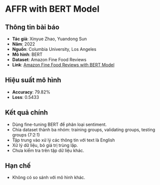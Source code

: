 # AFFR with BERT Model

## Thông tin bài báo
- **Tác giả**: Xinyue Zhao, Yuandong Sun  
- **Năm**: 2022  
- **Nguồn**: Columbia University, Los Angeles  
- **Mô hình**: BERT  
- **Dataset**: Amazon Fine Food Reviews  
- **Link**: [Amazon Fine Food Reviews with BERT Model](https://www.sciencedirect.com/science/article/pii/S1877050922014971)
## Hiệu suất mô hình
- **Accuracy**: 79.82%  
- **Loss**: 0.5433  

## Kết quả chính
- Dùng fine-tuning BERT để phân loại sentiment.  
- Chia dataset thành ba nhóm: training groups, validating groups, testing groups (7:2:1)
- Tập trung vào xử lý các thông tin với text là English
- Xử lý dữ liệu, bỏ giá trị trùng lặp.  
- Chưa kiểm tra trên tập dữ liệu khác.

## Hạn chế
- Không có so sánh với mô hình khác.
